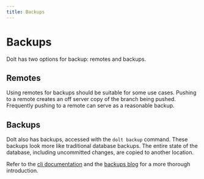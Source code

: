 ```yaml
---
title: Backups
---
```


# Backups

Dolt has two options for backup: remotes and backups.

## Remotes

Using remotes for backups should be suitable for some use cases. Pushing
to a remote creates an off server copy of the branch being pushed.
Frequently pushing to a remote can serve as a reasonable backup.

## Backups

Dolt also has backups, accessed with the `dolt backup` command. These backups
look more like traditional database backups. The entire state of the
database, including uncommitted changes, are copied to another location.

Refer to the [cli
documentation](https://docs.dolthub.com/interfaces/cli#dolt-backup) and
the [backups blog](https://www.dolthub.com/blog/2021-10-08-backups/) for
a more thorough introduction.
